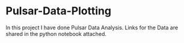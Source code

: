 # Pulsar-Data-Plotting
In this project I have done Pulsar Data Analysis.
Links for the Data are shared in the python notebook attached.
